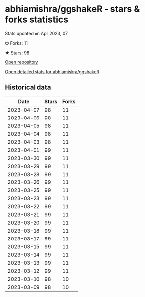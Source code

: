 # abhiamishra/ggshakeR - stars & forks statistics

Stats updated on Apr 2023, 07

☋ Forks: 11

★ Stars: 98

[Open repository](https://github.com/abhiamishra/ggshakeR)

[Open detailed stats for abhiamishra/ggshakeR](https://reviewgithub.com/rep/abhiamishra/ggshakeR)

## Historical data
| Date | Stars | Forks |
|------|-------|-------|
| 2023-04-07 | 98 | 11 | 
| 2023-04-06 | 98 | 11 | 
| 2023-04-05 | 98 | 11 | 
| 2023-04-04 | 98 | 11 | 
| 2023-04-03 | 98 | 11 | 
| 2023-04-01 | 99 | 11 | 
| 2023-03-30 | 99 | 11 | 
| 2023-03-29 | 99 | 11 | 
| 2023-03-28 | 99 | 11 | 
| 2023-03-26 | 99 | 11 | 
| 2023-03-25 | 99 | 11 | 
| 2023-03-23 | 99 | 11 | 
| 2023-03-22 | 99 | 11 | 
| 2023-03-21 | 99 | 11 | 
| 2023-03-20 | 99 | 11 | 
| 2023-03-18 | 99 | 11 | 
| 2023-03-17 | 99 | 11 | 
| 2023-03-15 | 99 | 11 | 
| 2023-03-14 | 99 | 11 | 
| 2023-03-13 | 99 | 11 | 
| 2023-03-12 | 99 | 11 | 
| 2023-03-10 | 98 | 10 | 
| 2023-03-09 | 98 | 10 | 

